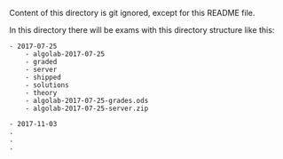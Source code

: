 
Content of this directory is git ignored, except for this README file.

In this directory there will be exams with this directory structure like this:

```
- 2017-07-25
    - algolab-2017-07-25
    - graded
    - server
    - shipped
    - solutions
    - theory
    - algolab-2017-07-25-grades.ods
    - algolab-2017-07-25-server.zip

- 2017-11-03
.
.
.

```